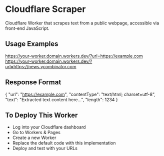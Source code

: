 # Cloudflare Scraper

Cloudflare Worker that scrapes text from a public webpage, accessible via front-end JavaScript.

## Usage Examples

https://your-worker.domain.workers.dev/?url=https://example.com
https://your-worker.domain.workers.dev/?url=https://news.ycombinator.com

## Response Format

{
  "url": "https://example.com",
  "contentType": "text/html; charset=utf-8",
  "text": "Extracted text content here...",
  "length": 1234
}

## To Deploy This Worker

- Log into your Cloudflare dashboard
- Go to Workers & Pages
- Create a new Worker
- Replace the default code with this implementation
- Deploy and test with your URLs